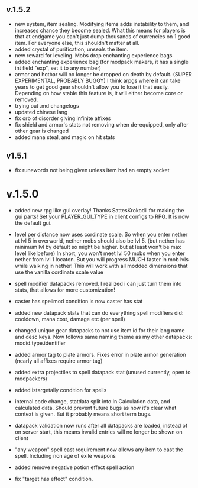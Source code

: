 ## v.1.5.2

- new system, item sealing. Modifying items adds instability to them, and increases chance they become sealed.
What this means for players is that at endgame you can't just dump thousands of currencies on 1 good item. 
For everyone else, this shouldn't matter at all.
- added crystal of purification, unseals the item.
- new reward for leveling. Mobs drop enchanting experience bags
- added enchanting experience bag (for modpack makers, it has a single int field "exp", set it to any number)
- armor and hotbar will no longer be dropped on death by default. (SUPER EXPERIMENTAL, PROBABLY BUGGY) 
I think arpgs where it can take years to get good gear shouldn't allow you to lose it that easily.
Depending on how stable this feature is, it will either become core or removed.
- trying out .md changelogs
- updated chinese lang
- fix orb of disorder giving infinite affixes
- fix shield and armor's stats not removing when de-equipped, only after other gear is changed
- added mana steal, and magic on hit stats

## v1.5.1
- fix runewords not being given unless item had an empty socket

# v.1.5.0

- added new rpg like gui overlay! Thanks SattesKrokodil for making the gui parts! 
Set your PLAYER_GUI_TYPE in client configs to RPG.
It is now the default gui.

- level per distance now uses cordinate scale. So when you enter nether at lvl 5 in overworld, nether mobs should also be lvl 5. 
(but nether has minimum lvl by default so might be higher. but at least won't be max level like before)
In short, you won't meet lvl 50 mobs when you enter nether from lvl 1 locaton. 
But you will progress MUCH faster in mob lvls while walking in nether! 
This will work with all modded dimensions that use the vanilla cordinate scale value

- spell modifier datapacks removed. I realized i can just turn them into stats, that allows for more customization!
- caster has spellmod condition is now caster has stat
- added new datapack stats that can do everything spell modifiers did: cooldown, mana cost, damage etc (per spell)
- changed unique gear datapacks to not use item id for their lang name and desc keys. 
Now follows same naming theme as my other datapacks: modid.type.identifier
- added armor tag to plate armors. Fixes error in plate armor generation (nearly all affixes require armor tag)
- added extra projectiles to spell datapack stat (unused currently, open to modpackers)
- added istargetally condition for spells
- internal code change, statdata split into In Calculation data, and calculated data. Should prevent future bugs as now it's clear what context is given.
But it probably means short term bugs.
- datapack validation now runs after all datapacks are loaded, instead of on server start, this means invalid entries will no longer be shown on client
- "any weapon" spell cast requirement now allows any item to cast the spell. Including non age of exile weapons
- added remove negative potion effect spell action
- fix "target has effect" condition. 
